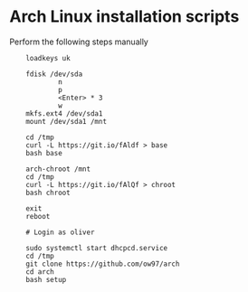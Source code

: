 # Arch Linux installation scripts

Perform the following steps manually

		loadkeys uk

		fdisk /dev/sda
				n
				p
				<Enter> * 3
				w
		mkfs.ext4 /dev/sda1
		mount /dev/sda1 /mnt

		cd /tmp
		curl -L https://git.io/fAldf > base
		bash base

		arch-chroot /mnt
		cd /tmp
		curl -L https://git.io/fAlQf > chroot
		bash chroot

		exit
		reboot

		# Login as oliver

		sudo systemctl start dhcpcd.service
		cd /tmp
		git clone https://github.com/ow97/arch
		cd arch
		bash setup
